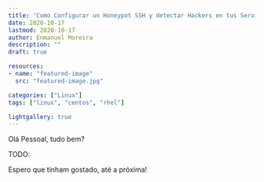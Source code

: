 ```yaml
---
title: "Como Configurar un Honeypot SSH y detectar Hackers en tus Servidores"
date: 2020-10-17
lastmod: 2020-10-17
author: Enmanuel Moreira
description: ""
draft: true

resources:
- name: "featured-image"
  src: "featured-image.jpg"

categories: ["Linux"]
tags: ["linux", "centos", "rhel"]

lightgallery: true
---
```


<!--more-->

Olá Pessoal, tudo bem?

TODO:

Espero que tinham gostado, até a próxima!
